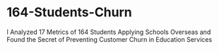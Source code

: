 # 164-Students-Churn
I Analyzed 17 Metrics of 164 Students Applying Schools Overseas and Found the Secret of Preventing Customer Churn in Education Services

